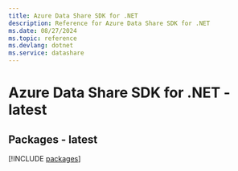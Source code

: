 ```yaml
---
title: Azure Data Share SDK for .NET
description: Reference for Azure Data Share SDK for .NET
ms.date: 08/27/2024
ms.topic: reference
ms.devlang: dotnet
ms.service: datashare
---
```

# Azure Data Share SDK for .NET - latest
## Packages - latest
[!INCLUDE [packages](data-share-index.md)]